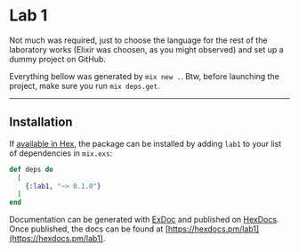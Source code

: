 # Lab 1

Not much was required, just to choose the language for the rest of the laboratory works (Elixir was choosen, as you might observed) and set up a dummy project on GitHub.

Everything bellow was generated by `mix new .`.
Btw, before launching the project, make sure you run `mix deps.get`.

---

## Installation

If [available in Hex](https://hex.pm/docs/publish), the package can be installed
by adding `lab1` to your list of dependencies in `mix.exs`:

```elixir
def deps do
  [
    {:lab1, "~> 0.1.0"}
  ]
end
```

Documentation can be generated with [ExDoc](https://github.com/elixir-lang/ex_doc)
and published on [HexDocs](https://hexdocs.pm). Once published, the docs can
be found at [https://hexdocs.pm/lab1](https://hexdocs.pm/lab1).

